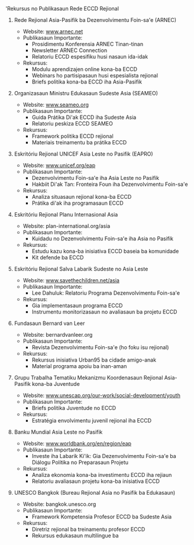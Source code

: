 'Rekursus no Publikasaun Rede ECCD Rejional

1. Rede Rejional Asia-Pasifik ba Dezenvolvimentu Foin-sa'e (ARNEC)
   - Website: www.arnec.net
   - Publikasaun Importante:
     * Prosidimentu Konferensia ARNEC Tinan-tinan
     * Newsletter ARNEC Connection
     * Relatoriu ECCD espesifiku husi nasaun ida-idak
   - Rekursus:
     * Modulu aprendizajen online kona-ba ECCD
     * Webinars ho partisipasaun husi espesialista rejional
     * Briefs politika kona-ba ECCD iha Asia-Pasifik

2. Organizasaun Ministru Edukasaun Sudeste Asia (SEAMEO)
   - Website: www.seameo.org
   - Publikasaun Importante:
     * Guida Prátika Di'ak ECCD iha Sudeste Asia
     * Relatoriu peskiza ECCD SEAMEO
   - Rekursus:
     * Framework politika ECCD rejional
     * Materiais treinamentu ba prátika ECCD

3. Eskritóriu Rejional UNICEF Asia Leste no Pasifik (EAPRO)
   - Website: www.unicef.org/eap
   - Publikasaun Importante:
     * Dezenvolvimentu Foin-sa'e iha Asia Leste no Pasifik
     * Hakbiit Di'ak Tan: Fronteira Foun iha Dezenvolvimentu Foin-sa'e
   - Rekursus:
     * Analiza situasaun rejional kona-ba ECCD
     * Prátika di'ak iha programasaun ECCD

4. Eskritóriu Rejional Planu Internasional Asia
   - Website: plan-international.org/asia
   - Publikasaun Importante:
     * Kuidadu no Dezenvolvimentu Foin-sa'e iha Asia no Pasifik
   - Rekursus:
     * Estudu kazu kona-ba inisiativa ECCD baseia ba komunidade
     * Kit defende ba ECCD

5. Eskritóriu Rejional Salva Labarik Sudeste no Asia Leste
   - Website: www.savethechildren.net/asia
   - Publikasaun Importante:
     * Lee Dahuluk: Relatoriu Programa Dezenvolvimentu Foin-sa'e
   - Rekursus:
     * Gia implementasaun programa ECCD
     * Instrumentu monitorizasaun no avaliasaun ba projetu ECCD

6. Fundasaun Bernard van Leer
   - Website: bernardvanleer.org
   - Publikasaun Importante:
     * Revista Dezenvolvimentu Foin-sa'e (ho foku isu rejional)
   - Rekursus:
     * Rekursus inisiativa Urban95 ba cidade amigo-anak
     * Material programa apoiu ba inan-aman

7. Grupu Trabalha Tematiku Mekanizmu Koordenasaun Rejional Asia-Pasifik kona-ba Juventude
   - Website: www.unescap.org/our-work/social-development/youth
   - Publikasaun Importante:
     * Briefs politika Juventude no ECCD
   - Rekursus:
     * Estratégia envolvimentu juvenil rejional iha ECCD

8. Banku Mundial Asia Leste no Pasifik
   - Website: www.worldbank.org/en/region/eap
   - Publikasaun Importante:
     * Investe iha Labarik Ki'ik: Gia Dezenvolvimentu Foin-sa'e ba Diálogu Polítika no Preparasaun Projetu
   - Rekursus:
     * Analiza ekonomia kona-ba investimentu ECCD iha rejiaun
     * Relatoriu avaliasaun projetu kona-ba inisiativa ECCD

9. UNESCO Bangkok (Bureau Rejional Asia no Pasifik ba Edukasaun)
   - Website: bangkok.unesco.org
   - Publikasaun Importante:
     * Framework Kompetensia Profesor ECCD ba Sudeste Asia
   - Rekursus:
     * Diretriz rejional ba treinamentu profesor ECCD
     * Rekursus edukasaun multilingue ba